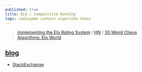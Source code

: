 ```yaml
---
published: true
title: ELO / Competitive Ranking
tags: codingame contest algorithm chess
---
```

> [Implementing the Elo Rating System](https://mattmazzola.medium.com/implementing-the-elo-rating-system-a085f178e065) / [HN](https://news.ycombinator.com/item?id=26115665) / [30 Weird Chess Algorithms:  Elo World](https://www.youtube.com/watch?v=DpXy041BIlA)

## [blog](http://www.lifewithalacrity.com/2006/01/ranking_systems.html)

- [StackExchange](https://gamedev.stackexchange.com/questions/3788/simplest-most-effective-way-to-rank-and-measure-player-skill-in-a-multi-player-e/3805#3805)
